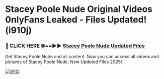 # Stacey Poole Nude Original Videos 0nlyFans Leaked - Files Updated! (i910j)

<h3>🔴 CLICK HERE 🌐==►► <a href="https://tinyurl.com/yc6ubb5a" rel="nofollow">Stacey Poole Nude Updated Files</a></h3>

Get Stacey Poole Nude and all content. Now you can access all videos and pictures of Stacey Poole Nude. New Updated Files 2025!

[![i910j](https://i.imgur.com/7eu0CRL.gif)](https://tinyurl.com/yc6ubb5a)
